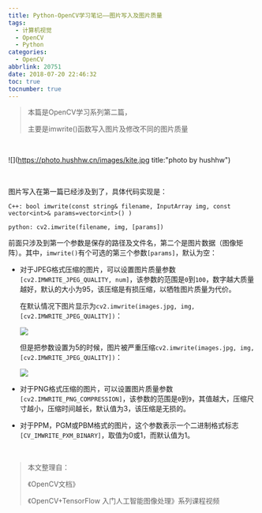 ```yaml
---
title: Python-OpenCV学习笔记——图片写入及图片质量
tags:
  - 计算机视觉
  - OpenCV
  - Python
categories:
  - OpenCV
abbrlink: 20751
date: 2018-07-20 22:46:32
toc: true
tocnumber: true
---
```


> 本篇是OpenCV学习系列第二篇，
>
> 主要是imwrite()函数写入图片及修改不同的图片质量

<!-- more -->

​        

![](https://photo.hushhw.cn/images/kite.jpg title:"photo by hushhw")

​           



图片写入在第一篇已经涉及到了，具体代码实现是：

```
C++: bool imwrite(const string& filename, InputArray img, const vector<int>& params=vector<int>() )

python: cv2.imwrite(filename, img, [params])
```

前面只涉及到第一个参数是保存的路径及文件名，第二个是图片数据（图像矩阵）。其中，`imwrite()`有个可选的第三个参数`[params]`，默认为空：

- 对于JPEG格式压缩的图片，可以设置图片质量参数`[cv2.IMWRITE_JPEG_QUALITY, num]`，该参数的范围是`0`到`100`，数字越大质量越好，默认的大小为95，该压缩是有损压缩，以牺牲图片质量为代价。

  ​	在默认情况下图片显示为`cv2.imwrite(images.jpg, img, [cv2.IMWRITE_JPEG_QUALITY])`：

  ![](https://photo.hushhw.cn/images/image_jpeg_quality_95.jpg)

  ​	但是把参数设置为5的时候，图片被严重压缩`cv2.imwrite(images.jpg, img, [cv2.IMWRITE_JPEG_QUALITY])`：

  ![](https://photo.hushhw.cn/images/image_jpeg_quality_5.jpg)

- 对于PNG格式压缩的图片，可以设置图片质量参数`[cv2.IMWRITE_PNG_COMPRESSION]`，该参数的范围是`0`到`9`，其值越大，压缩尺寸越小，压缩时间越长，默认值为3，该压缩是无损的。

- 对于PPM，PGM或PBM格式的图片，这个参数表示一个二进制格式标志`[CV_IMWRITE_PXM_BINARY]`，取值为0或1，而默认值为1。



​       



> 本文整理自：
>
> 《OpenCV文档》
>
> 《OpenCV+TensorFlow 入门人工智能图像处理》系列课程视频

